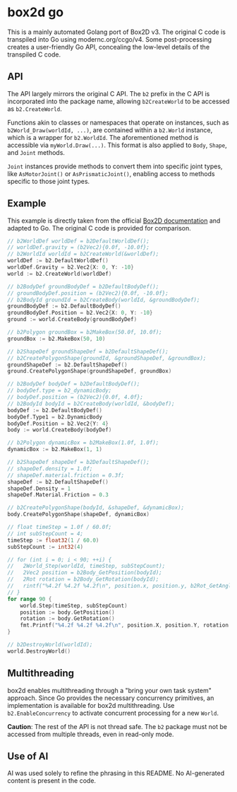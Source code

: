 # box2d go

This is a mainly automated Golang port of Box2D v3. The original C code is transpiled into Go using modernc.org/ccgo/v4.
Some post-processing creates a user-friendly Go API, concealing the low-level details of the transpiled C code.

## API

The API largely mirrors the original C API. The `b2` prefix in the C API is incorporated into the package name, allowing
`b2CreateWorld` to be accessed as `b2.CreateWorld`.

Functions akin to classes or namespaces that operate on instances, such as `b2World_Draw(worldId, ...)`, are contained
within a `b2.World` instance, which is a wrapper for `b2.WorldId`. The aforementioned method is accessible via
`myWorld.Draw(...)`. This format is also applied to `Body`, `Shape`, and `Joint` methods.

`Joint` instances provide methods to convert them into specific joint types, like `AsMotorJoint()` or
`AsPrismaticJoint()`, enabling access to methods specific to those joint types.

## Example

This example is directly taken from the official [Box2D documentation](https://box2d.org/documentation/hello.html)
and adapted to Go. The original C code is provided for comparison.

```go
// b2WorldDef worldDef = b2DefaultWorldDef();
// worldDef.gravity = (b2Vec2){0.0f, -10.0f};
// b2WorldId worldId = b2CreateWorld(&worldDef);
worldDef := b2.DefaultWorldDef()
worldDef.Gravity = b2.Vec2{X: 0, Y: -10}
world := b2.CreateWorld(worldDef)

// b2BodyDef groundBodyDef = b2DefaultBodyDef();
// groundBodyDef.position = (b2Vec2){0.0f, -10.0f};
// b2BodyId groundId = b2CreateBody(worldId, &groundBodyDef);
groundBodyDef := b2.DefaultBodyDef()
groundBodyDef.Position = b2.Vec2{X: 0, Y: -10}
ground := world.CreateBody(groundBodyDef)

// b2Polygon groundBox = b2MakeBox(50.0f, 10.0f);
groundBox := b2.MakeBox(50, 10)

// b2ShapeDef groundShapeDef = b2DefaultShapeDef();
// b2CreatePolygonShape(groundId, &groundShapeDef, &groundBox);
groundShapeDef := b2.DefaultShapeDef()
ground.CreatePolygonShape(groundShapeDef, groundBox)

// b2BodyDef bodyDef = b2DefaultBodyDef();
// bodyDef.type = b2_dynamicBody;
// bodyDef.position = (b2Vec2){0.0f, 4.0f};
// b2BodyId bodyId = b2CreateBody(worldId, &bodyDef);
bodyDef := b2.DefaultBodyDef()
bodyDef.Type1 = b2.DynamicBody
bodyDef.Position = b2.Vec2{Y: 4}
body := world.CreateBody(bodyDef)

// b2Polygon dynamicBox = b2MakeBox(1.0f, 1.0f);
dynamicBox := b2.MakeBox(1, 1)

// b2ShapeDef shapeDef = b2DefaultShapeDef();
// shapeDef.density = 1.0f;
// shapeDef.material.friction = 0.3f;
shapeDef := b2.DefaultShapeDef()
shapeDef.Density = 1
shapeDef.Material.Friction = 0.3

// b2CreatePolygonShape(bodyId, &shapeDef, &dynamicBox);
body.CreatePolygonShape(shapeDef, dynamicBox)

// float timeStep = 1.0f / 60.0f;
// int subStepCount = 4;
timeStep := float32(1 / 60.0)
subStepCount := int32(4)

// for (int i = 0; i < 90; ++i) {
// 	 2World_Step(worldId, timeStep, subStepCount);
// 	 2Vec2 position = b2Body_GetPosition(bodyId);
// 	 2Rot rotation = b2Body_GetRotation(bodyId);
// 	 rintf("%4.2f %4.2f %4.2f\n", position.x, position.y, b2Rot_GetAngle(rotation));
// }
for range 90 {
    world.Step(timeStep, subStepCount)
    position := body.GetPosition()
    rotation := body.GetRotation()
    fmt.Printf("%4.2f %4.2f %4.2f\n", position.X, position.Y, rotation.Angle())
}

// b2DestroyWorld(worldId);
world.DestroyWorld()
```

## Multithreading

box2d enables multithreading through a "bring your own task system" approach. Since Go provides the necessary
concurrency primitives, an implementation is available for box2d multithreading. Use `b2.EnableConcurrency` to activate
concurrent processing for a new `World`.

**Caution**: The rest of the API is not thread safe. The `b2` package must not be
accessed from multiple threads, even in read-only mode.

## Use of AI

AI was used solely to refine the phrasing in this README. No AI-generated content is present in the code.

